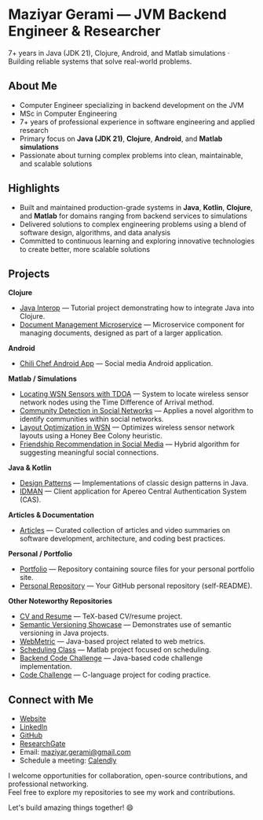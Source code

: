 # Maziyar Gerami — JVM Backend Engineer & Researcher  
7+ years in Java (JDK 21), Clojure, Android, and Matlab simulations · Building reliable systems that solve real-world problems.

## About Me
- Computer Engineer specializing in backend development on the JVM
- MSc in Computer Engineering
- 7+ years of professional experience in software engineering and applied research
- Primary focus on **Java (JDK 21)**, **Clojure**, **Android**, and **Matlab simulations**
- Passionate about turning complex problems into clean, maintainable, and scalable solutions


## Highlights
- Built and maintained production-grade systems in **Java**, **Kotlin**, **Clojure**, and **Matlab** for domains ranging from backend services to simulations  
- Delivered solutions to complex engineering problems using a blend of software design, algorithms, and data analysis  
- Committed to continuous learning and exploring innovative technologies to create better, more scalable solutions  
## Projects

**Clojure**
- [Java Interop](https://github.com/maziyar-gerami/JavaIntrop) — Tutorial project demonstrating how to integrate Java into Clojure.
- [Document Management Microservice](https://github.com/maziyar-gerami/ClojureDocumentManagement) — Microservice component for managing documents, designed as part of a larger application.

**Android**
- [Chili Chef Android App](https://github.com/maziyar-gerami/ChiliChef) — Social media Android application.

**Matlab / Simulations**
- [Locating WSN Sensors with TDOA](https://github.com/maziyar-gerami/LocatingWSNTDOA) — System to locate wireless sensor network nodes using the Time Difference of Arrival method.
- [Community Detection in Social Networks](https://github.com/maziyar-gerami/CommunityDetecion) — Applies a novel algorithm to identify communities within social networks.
- [Layout Optimization in WSN](https://github.com/maziyar-gerami/LayoutOptimiztionWSN) — Optimizes wireless sensor network layouts using a Honey Bee Colony heuristic.
- [Friendship Recommendation in Social Media](https://github.com/maziyar-gerami/friendship-recommendation) — Hybrid algorithm for suggesting meaningful social connections.

**Java & Kotlin**
- [Design Patterns](https://github.com/maziyar-gerami/DesignPatterns) — Implementations of classic design patterns in Java.
- [IDMAN](https://github.com/maziyar-gerami/IDMAN) — Client application for Apereo Central Authentication System (CAS).

**Articles & Documentation**
- [Articles](https://github.com/maziyar-gerami/articles) — Curated collection of articles and video summaries on software development, architecture, and coding best practices.

**Personal / Portfolio**
- [Portfolio](https://github.com/maziyar-gerami/portfolio) — Repository containing source files for your personal portfolio site.
- [Personal Repository](https://github.com/maziyar-gerami/maziyar-gerami) — Your GitHub personal repository (self-README).

**Other Noteworthy Repositories**
- [CV and Resume](https://github.com/maziyar-gerami/CVandResume) — TeX-based CV/resume project.
- [Semantic Versioning Showcase](https://github.com/maziyar-gerami/semantic-versioning-showcase) — Demonstrates use of semantic versioning in Java projects.
- [WebMetric](https://github.com/maziyar-gerami/WebMetric) — Java-based project related to web metrics.
- [Scheduling Class](https://github.com/maziyar-gerami/SchedulingClass) — Matlab project focused on scheduling.
- [Backend Code Challenge](https://github.com/maziyar-gerami/backend-code-challenge) — Java-based code challenge implementation.
- [Code Challenge](https://github.com/maziyar-gerami/code-challenge) — C-language project for coding practice.


## Connect with Me

- [Website](https://maziyar-gerami.ir/)  
- [LinkedIn](https://www.linkedin.com/in/maziyar-gerami)  
- [GitHub](https://github.com/maziyar-gerami)  
- [ResearchGate](https://www.researchgate.net/profile/Maziyar-Gerami)  
- Email: [maziyar.gerami@gmail.com](mailto:maziyar.gerami@gmail.com)  
- Schedule a meeting: [Calendly](https://calendly.com/maziyar-grami)  

I welcome opportunities for collaboration, open-source contributions, and professional networking.  
Feel free to explore my repositories to see my work and contributions.


Let's build amazing things together! 😄

